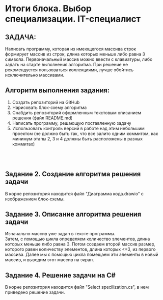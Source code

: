 # Итоги блока. Выбор специализации. IT-специалист

## ЗАДАЧА:
Написать программу, которая из имеющегося массива строк формирует массив из строк, длина которых меньше либо равна 3 символа. Первоначальный массив можно ввести с клавиатуры, либо задать на старте выполнения алгоритма. При решение не рекомендуется пользоваться коллекциями, лучше обойтись исключительно массивами.

## Алгоритм выполнения задания:
1. Создать репозиторий на GitHub
2. Нарисовать блок-схему алгоритма
3. Снабдить репозиторий оформленным текстовым описанием решения (файл README.md)
4. Написать программу, решающую поставленную задачу
5. Использовать контроль версий в работе над этим небольшим проектом (не должно быть так, что все залито одним коммитом, как минимум этапы 2, 3 и 4 должны быть расположены в разных коммитах)
<br>
<br>

## Задание 2. Создание алгоритма решения задачи
В корне репозитория находится файл "Диаграмма кода.drawio" с изображением блок-схемы.

## Задание 3. Описание алгоритма решения задачи
Изначально массив уже задан в тексте программы.<br>
Затем, с помощью цикла определяем количество элементов, длина которых меньше либо равна 3. Потом создаем второй массив размер, которого равен количеству элементов, длина которых <=3, из первого массива. Далее мы с помощью цикла помещаем эти элементы в новый массив, и выводим этот массив на экран.

## Задание 4. Решение задачи на C#
В корне репозитория находится файл "Select specilization.cs", в нем приведено решение задачи.